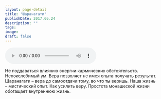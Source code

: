 ```yaml
---
layout: page-detail
title: "Шаранагати"
publishDate: 2017.05.24
description: ""
tags:
image:
draft: false
---
```


<audio title="2017.05.24 - Шаранагати.mp3" src="https://filer-api.advayta.org/v1.0/public/files/74609" controls=""></audio>

 Не поддаваться влиянию энергии кармических обстоятельств. Непоколебимый ум. Вера позволяет не имея опыта получать результат. Шаранагати – вера до самоотдачи тому, во что ты веришь. Наша жизнь – мистический опыт. Как усилить веру. Простота монашеской жизни обогащает внутреннюю жизнь. 

  
